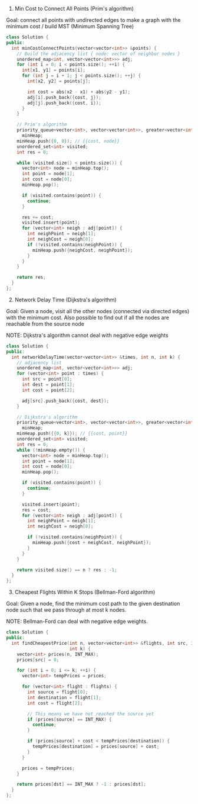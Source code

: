 1. Min Cost to Connect All Points (Prim's algorithm)

Goal: connect all points with undirected edges to make a graph with the minimum cost / build MST (Minimum Spanning Tree)

```cpp
class Solution {
public:
  int minCostConnectPoints(vector<vector<int>> &points) {
    // Build the adjacency list { node: vector of neighbor nodes }
    unordered_map<int, vector<vector<int>>> adj;
    for (int i = 0; i < points.size(); ++i) {
      int[x1, y1] = points[i];
      for (int j = i + 1; j < points.size(); ++j) {
        int[x2, y2] = points[j];

        int cost = abs(x2 - x1) + abs(y2 - y1);
        adj[i].push_back({cost, j});
        adj[j].push_back({cost, i});
      }
    }

    // Prim's algorithm
    priority_queue<vector<int>, vector<vector<int>>, greater<vector<int>>>
      minHeap;
    minHeap.push({0, 0}); // {{cost, node}}
    unordered_set<int> visited;
    int res = 0;

    while (visited.size() < points.size()) {
      vector<int> node = minHeap.top();
      int point = node[1];
      int cost = node[0];
      minHeap.pop();

      if (visited.contains(point)) {
        continue;
      }

      res += cost;
      visited.insert(point);
      for (vector<int> neigh : adj[point]) {
        int neighPoint = neigh[1];
        int neighCost = neigh[0];
        if (!visited.contains(neighPoint)) {
          minHeap.push({neighCost, neighPoint});
        }
      }
    }

    return res;
  }
};
```

2. Network Delay Time (Dijkstra's algorithm)

Goal: Given a node, visit all the other nodes (connected via directed edges) with the minimum cost. Also possible to find out if all the nodes are reachable from the source node

NOTE: Dijkstra's algorithm cannot deal with negative edge weights

```cpp
class Solution {
public:
  int networkDelayTime(vector<vector<int>> &times, int n, int k) {
    // adjacency list
    unordered_map<int, vector<vector<int>>> adj;
    for (vector<int> point : times) {
      int src = point[0];
      int dest = point[1];
      int cost = point[2];

      adj[src].push_back({cost, dest});
    }

    // Dijkstra's algorithm
    priority_queue<vector<int>, vector<vector<int>>, greater<vector<int>>>
      minHeap;
    minHeap.push({{0, k}}); // {{cost, point}}
    unordered_set<int> visited;
    int res = 0;
    while (!minHeap.empty()) {
      vector<int> node = minHeap.top();
      int point = node[1];
      int cost = node[0];
      minHeap.pop();

      if (visited.contains(point)) {
        continue;
      }

      visited.insert(point);
      res = cost;
      for (vector<int> neigh : adj[point]) {
        int neighPoint = neigh[1];
        int neighCost = neigh[0];

        if (!visited.contains(neighPoint)) {
          minHeap.push({cost + neighCost, neighPoint});
        }
      }
    }

    return visited.size() == n ? res : -1;
  }
};
```

3. Cheapest Flights Within K Stops (Bellman-Ford algorithm)

Goal: Given a node, find the minimum cost path to the given destination node such that we pass through at most k nodes.

NOTE: Bellman-Ford can deal with negative edge weights.

```cpp
class Solution {
public:
  int findCheapestPrice(int n, vector<vector<int>> &flights, int src, int dst,
                        int k) {
    vector<int> prices(n, INT_MAX);
    prices[src] = 0;

    for (int i = 0; i <= k; ++i) {
      vector<int> tempPrices = prices;

      for (vector<int> flight : flights) {
        int source = flight[0];
        int destination = flight[1];
        int cost = flight[2];

        // This means we have not reached the source yet
        if (prices[source] == INT_MAX) {
          continue;
        }

        if (prices[source] + cost < tempPrices[destination]) {
          tempPrices[destination] = prices[source] + cost;
        }
      }

      prices = tempPrices;
    }

    return prices[dst] == INT_MAX ? -1 : prices[dst];
  }
};
```
